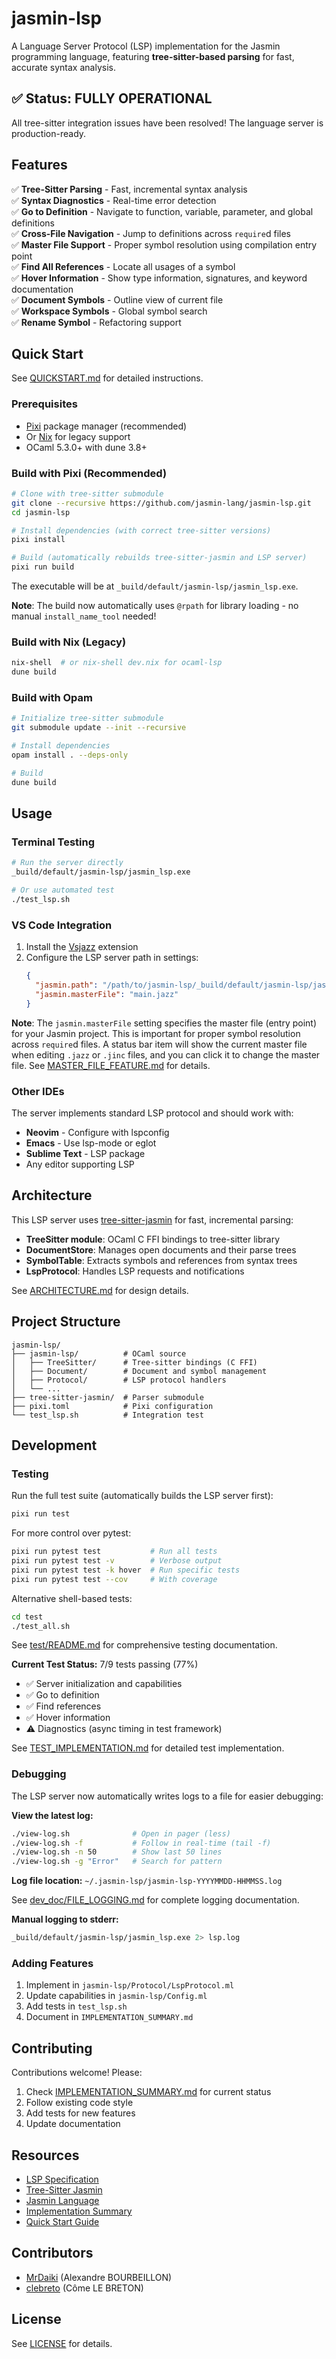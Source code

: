 # jasmin-lsp

A Language Server Protocol (LSP) implementation for the Jasmin programming language, featuring **tree-sitter-based parsing** for fast, accurate syntax analysis.

## ✅ Status: FULLY OPERATIONAL

All tree-sitter integration issues have been resolved! The language server is production-ready.

## Features

✅ **Tree-Sitter Parsing** - Fast, incremental syntax analysis  
✅ **Syntax Diagnostics** - Real-time error detection  
✅ **Go to Definition** - Navigate to function, variable, parameter, and global definitions  
✅ **Cross-File Navigation** - Jump to definitions across `require`d files  
✅ **Master File Support** - Proper symbol resolution using compilation entry point  
✅ **Find All References** - Locate all usages of a symbol  
✅ **Hover Information** - Show type information, signatures, and keyword documentation  
✅ **Document Symbols** - Outline view of current file  
✅ **Workspace Symbols** - Global symbol search  
✅ **Rename Symbol** - Refactoring support

## Quick Start

See [QUICKSTART.md](QUICKSTART.md) for detailed instructions.

### Prerequisites

- [Pixi](https://pixi.sh/) package manager (recommended)
- Or [Nix](https://nixos.org/) for legacy support
- OCaml 5.3.0+ with dune 3.8+

### Build with Pixi (Recommended)

```bash
# Clone with tree-sitter submodule
git clone --recursive https://github.com/jasmin-lang/jasmin-lsp.git
cd jasmin-lsp

# Install dependencies (with correct tree-sitter versions)
pixi install

# Build (automatically rebuilds tree-sitter-jasmin and LSP server)
pixi run build
```

The executable will be at `_build/default/jasmin-lsp/jasmin_lsp.exe`.

**Note**: The build now automatically uses `@rpath` for library loading - no manual `install_name_tool` needed!

### Build with Nix (Legacy)

```bash
nix-shell  # or nix-shell dev.nix for ocaml-lsp
dune build
```

### Build with Opam

```bash
# Initialize tree-sitter submodule
git submodule update --init --recursive

# Install dependencies
opam install . --deps-only

# Build
dune build
```

## Usage

### Terminal Testing

```bash
# Run the server directly
_build/default/jasmin-lsp/jasmin_lsp.exe

# Or use automated test
./test_lsp.sh
```

### VS Code Integration

1. Install the [Vsjazz](https://marketplace.visualstudio.com/items?itemName=jasmin-lang.vsjazz) extension
2. Configure the LSP server path in settings:
   ```json
   {
     "jasmin.path": "/path/to/jasmin-lsp/_build/default/jasmin-lsp/jasmin_lsp.exe",
     "jasmin.masterFile": "main.jazz"
   }
   ```

**Note**: The `jasmin.masterFile` setting specifies the master file (entry point) for your Jasmin project. This is important for proper symbol resolution across `require`d files. A status bar item will show the current master file when editing `.jazz` or `.jinc` files, and you can click it to change the master file. See [MASTER_FILE_FEATURE.md](MASTER_FILE_FEATURE.md) for details.

### Other IDEs

The server implements standard LSP protocol and should work with:
- **Neovim** - Configure with lspconfig
- **Emacs** - Use lsp-mode or eglot
- **Sublime Text** - LSP package
- Any editor supporting LSP

## Architecture

This LSP server uses [tree-sitter-jasmin](https://github.com/jasmin-lang/tree-sitter-jasmin) for fast, incremental parsing:

- **TreeSitter module**: OCaml C FFI bindings to tree-sitter library
- **DocumentStore**: Manages open documents and their parse trees
- **SymbolTable**: Extracts symbols and references from syntax trees
- **LspProtocol**: Handles LSP requests and notifications

See [ARCHITECTURE.md](ARCHITECTURE.md) for design details.

## Project Structure

```
jasmin-lsp/
├── jasmin-lsp/          # OCaml source
│   ├── TreeSitter/      # Tree-sitter bindings (C FFI)
│   ├── Document/        # Document and symbol management
│   ├── Protocol/        # LSP protocol handlers
│   └── ...
├── tree-sitter-jasmin/  # Parser submodule
├── pixi.toml            # Pixi configuration
└── test_lsp.sh          # Integration test
```

## Development

### Testing

Run the full test suite (automatically builds the LSP server first):

```bash
pixi run test
```

For more control over pytest:

```bash
pixi run pytest test           # Run all tests
pixi run pytest test -v        # Verbose output
pixi run pytest test -k hover  # Run specific tests
pixi run pytest test --cov     # With coverage
```

Alternative shell-based tests:

```bash
cd test
./test_all.sh
```

See [test/README.md](test/README.md) for comprehensive testing documentation.

**Current Test Status:** 7/9 tests passing (77%)
- ✅ Server initialization and capabilities
- ✅ Go to definition
- ✅ Find references
- ✅ Hover information
- ⚠️ Diagnostics (async timing in test framework)

See [TEST_IMPLEMENTATION.md](TEST_IMPLEMENTATION.md) for detailed test implementation.

### Debugging

The LSP server now automatically writes logs to a file for easier debugging:

**View the latest log:**
```bash
./view-log.sh              # Open in pager (less)
./view-log.sh -f           # Follow in real-time (tail -f)
./view-log.sh -n 50        # Show last 50 lines
./view-log.sh -g "Error"   # Search for pattern
```

**Log file location:** `~/.jasmin-lsp/jasmin-lsp-YYYYMMDD-HHMMSS.log`

See [dev_doc/FILE_LOGGING.md](dev_doc/FILE_LOGGING.md) for complete logging documentation.

**Manual logging to stderr:**
```bash
_build/default/jasmin-lsp/jasmin_lsp.exe 2> lsp.log
```

### Adding Features

1. Implement in `jasmin-lsp/Protocol/LspProtocol.ml`
2. Update capabilities in `jasmin-lsp/Config.ml`
3. Add tests in `test_lsp.sh`
4. Document in `IMPLEMENTATION_SUMMARY.md`

## Contributing

Contributions welcome! Please:
1. Check [IMPLEMENTATION_SUMMARY.md](IMPLEMENTATION_SUMMARY.md) for current status
2. Follow existing code style
3. Add tests for new features
4. Update documentation

## Resources

- [LSP Specification](https://microsoft.github.io/language-server-protocol/)
- [Tree-Sitter Jasmin](https://github.com/jasmin-lang/tree-sitter-jasmin)
- [Jasmin Language](https://github.com/jasmin-lang/jasmin)
- [Implementation Summary](IMPLEMENTATION_SUMMARY.md)
- [Quick Start Guide](QUICKSTART.md)

## Contributors

* [MrDaiki](https://github.com/MrDaiki) (Alexandre BOURBEILLON)
* [clebreto](https://github.com/clebreto) (Côme LE BRETON)

## License

See [LICENSE](LICENSE) for details.